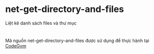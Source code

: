 # net-get-directory-and-files
Liệt kê danh sách files và thư mục
#
Mã nguồn net-get-directory-and-files được sử dụng để thực hành tại [CodeGym](https://codegym.vn)
